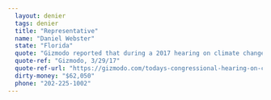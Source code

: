 ```yaml
---
  layout: denier
  tags: denier
  title: "Representative"
  name: "Daniel Webster"
  state: "Florida"
  quote: "Gizmodo reported that during a 2017 hearing on climate change, Rep. Webster used \"the natural causes of the last ice age as 'proof' that humans aren’t responsible for warming.\""
  quote-ref: "Gizmodo, 3/29/17"
  quote-ref-url: "https://gizmodo.com/todays-congressional-hearing-on-climate-change-was-a-co-1793787320"
  dirty-money: "$62,050"
  phone: "202-225-1002"
---
```

